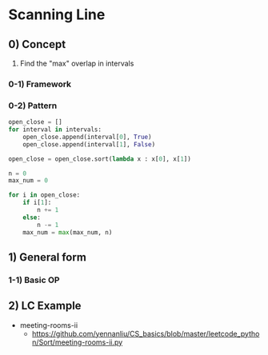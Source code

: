 # Scanning Line 


## 0) Concept  
1. Find the "max" overlap in intervals


### 0-1) Framework

### 0-2) Pattern
```python
open_close = []
for interval in intervals:
    open_close.append(interval[0], True)
    open_close.append(interval[1], False)

open_close = open_close.sort(lambda x : x[0], x[1])

n = 0
max_num = 0

for i in open_close:
    if i[1]:
        n += 1
    else:
        n -= 1
    max_num = max(max_num, n)
```

## 1) General form

### 1-1) Basic OP

## 2) LC Example
- meeting-rooms-ii
    - https://github.com/yennanliu/CS_basics/blob/master/leetcode_python/Sort/meeting-rooms-ii.py
